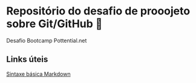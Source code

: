 # Repositório do desafio de prooojeto sobre Git/GitHub 🥇
Desafio Bootcamp Pottential.net

## Links úteis
[Sintaxe básica Markdown](https://www.markdownguide.org/basic-syntax/)
